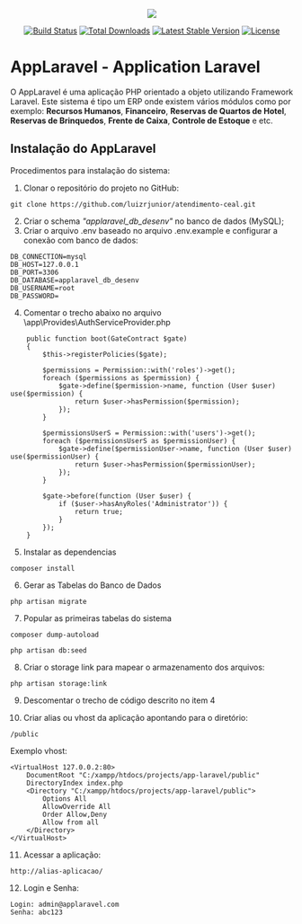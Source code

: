 <p align="center"><img src="https://laravel.com/assets/img/components/logo-laravel.svg"></p>

<p align="center">
<a href="https://travis-ci.org/laravel/framework"><img src="https://travis-ci.org/laravel/framework.svg" alt="Build Status"></a>
<a href="https://packagist.org/packages/laravel/framework"><img src="https://poser.pugx.org/laravel/framework/d/total.svg" alt="Total Downloads"></a>
<a href="https://packagist.org/packages/laravel/framework"><img src="https://poser.pugx.org/laravel/framework/v/stable.svg" alt="Latest Stable Version"></a>
<a href="https://packagist.org/packages/laravel/framework"><img src="https://poser.pugx.org/laravel/framework/license.svg" alt="License"></a>
</p>

# AppLaravel - Application Laravel

O AppLaravel é uma aplicação PHP orientado a objeto utilizando Framework Laravel. Este sistema é tipo um ERP onde existem vários módulos como por exemplo: <b>Recursos Humanos</b>, <b>Financeiro</b>, <b>Reservas de Quartos de Hotel</b>, <b>Reservas de Brinquedos</b>, <b>Frente de Caixa</b>, <b>Controle de Estoque</b> e etc.

## Instalação do AppLaravel
Procedimentos para instalação do sistema:

1. Clonar o repositório do projeto no GitHub:
```
git clone https://github.com/luizrjunior/atendimento-ceal.git
```
2. Criar o schema <i>"applaravel_db_desenv"</i> no banco de dados (MySQL);
3. Criar o arquivo .env baseado no arquivo .env.example e configurar a conexão com banco de dados:
```
DB_CONNECTION=mysql
DB_HOST=127.0.0.1
DB_PORT=3306
DB_DATABASE=applaravel_db_desenv
DB_USERNAME=root
DB_PASSWORD=
```
4. Comentar o trecho abaixo no arquivo \app\Provides\AuthServiceProvider.php
```
    public function boot(GateContract $gate)
    {
        $this->registerPolicies($gate);

        $permissions = Permission::with('roles')->get();
        foreach ($permissions as $permission) {
            $gate->define($permission->name, function (User $user) use($permission) {
                return $user->hasPermission($permission);
            });
        }
        
        $permissionsUserS = Permission::with('users')->get();
        foreach ($permissionsUserS as $permissionUser) {
            $gate->define($permissionUser->name, function (User $user) use($permissionUser) {
                return $user->hasPermission($permissionUser);
            });
        }
        
        $gate->before(function (User $user) {
            if ($user->hasAnyRoles('Administrator')) {
                return true;
            }
        });
    }
```
5. Instalar as dependencias
```
composer install
```
6. Gerar as Tabelas do Banco de Dados
``` 
php artisan migrate
```
7. Popular as primeiras tabelas do sistema
```
composer dump-autoload
```
```
php artisan db:seed
```
8. Criar o storage link para mapear o armazenamento dos arquivos:
```
php artisan storage:link
```
9. Descomentar o trecho de código descrito no item 4

10. Criar alias ou vhost da aplicação apontando para o diretório:
```
/public
```
Exemplo vhost:
```
<VirtualHost 127.0.0.2:80>
    DocumentRoot "C:/xampp/htdocs/projects/app-laravel/public"
    DirectoryIndex index.php      
    <Directory "C:/xampp/htdocs/projects/app-laravel/public">
        Options All
        AllowOverride All
        Order Allow,Deny
        Allow from all
    </Directory>
</VirtualHost>
```
11. Acessar a aplicação:
```
http://alias-aplicacao/
```
12. Login e Senha:
```
Login: admin@applaravel.com
Senha: abc123
```
